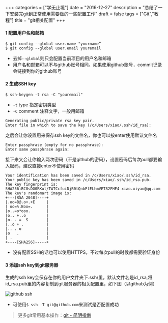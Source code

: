 +++
categories = ["学无止境"]
date = "2016-12-27"
description = "总结了一下安装完git到正常使用需要做的一些配置工作"
draft = false
tags = ["Git","教程"]
title = "git相关配置"
+++

#### 1 配置用户名和邮箱
    $ git config --global user.name "yourname”
    $ git config --global user.email youremail
* 去掉`--global`则只会配置当前项目的用户名和邮箱
* 用户名和邮箱可以不与github账号相同。如果使用github账号，commit记录会链接到你的github账号

#### 2 生成SSH key
	$ ssh-keygen -t rsa -C "youremail"
* `-t` type 指定密钥类型
* `-C` comment 注释文字，一般用邮箱

```
Generating public/private rsa key pair.
Enter file in which to save the key (/c/Users/xiao/.ssh/id_rsa):
```
之后会让你设置用来保存ssh key的文件名，你也可以按enter使用默认文件名

    Enter passphrase (empty for no passphrase):
    Enter same passphrase again:
接下来又会让你输入两次密码（不是github的密码），设置密码后每次pull都要输入密码，建议直接enter不使用密码

    Your identification has been saved in /c/Users/xiao/.ssh/id_rsa.
    Your public key has been saved in /c/Users/xiao/.ssh/id_rsa.pub.
    The key fingerprint is:
    SHA256:BC8sDG0RKul/TATCcfuiDjB0tQnbPlELhmVET82FHF4 xiao.xiyao@qq.com
    The key's randomart image is:
    +---[RSA 2048]----+
    |.oo=B@.o+.+E     |
    | oo=%.Boo=.      |
    |o..=o*ooo.       |
    |o.. +..o         |
    |o. . =  S        |
    |..o + .          |
    |.. . o           |
    |o   .            |
    | .               |
    +----[SHA256]-----+


* 没有配置SSH的话也可以使用HTTPS，不过每次pull的时候都需要验证身份

#### 3 添加ssh key到git服务器
生成的ssh key会保存在你的用户文件夹下.ssh/里，默认文件名是id_rsa,将id_rsa.pub里的内容复制到git服务器的相关配置里，如下图（以github为例）

![github ssh](../res/github-ssh.png)

* 可使用`$ ssh -T git@github.com`来测试是否配置成功

> 更多git常用基本操作：[git - 简明指南](http://rogerdudler.github.io/git-guide/index.zh.html)
